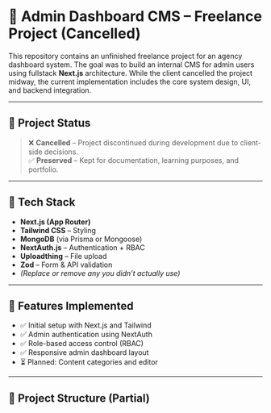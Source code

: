 # 🧾 Admin Dashboard CMS – Freelance Project (Cancelled)

This repository contains an unfinished freelance project for an agency dashboard system. The goal was to build an internal CMS for admin users using fullstack **Next.js** architecture. While the client cancelled the project midway, the current implementation includes the core system design, UI, and backend integration.

---

## 📌 Project Status

> ❌ **Cancelled** – Project discontinued during development due to client-side decisions.  
> ✅ **Preserved** – Kept for documentation, learning purposes, and portfolio.

---

## 🚀 Tech Stack

- **Next.js (App Router)**
- **Tailwind CSS** – Styling
- **MongoDB** (via Prisma or Mongoose)
- **NextAuth.js** – Authentication + RBAC
- **Uploadthing** – File upload
- **Zod** – Form & API validation
- *(Replace or remove any you didn’t actually use)*

---

## 🔧 Features Implemented

- ✅ Initial setup with Next.js and Tailwind
- ✅ Admin authentication using NextAuth
- ✅ Role-based access control (RBAC)
- ✅ Responsive admin dashboard layout
- ⏳ Planned: Content categories and editor

---

## 📂 Project Structure (Partial)

